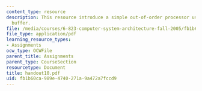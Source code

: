 ```yaml
---
content_type: resource
description: This resource introduce a simple out-of-order processor using a reorder
  buffer.
file: /media/courses/6-823-computer-system-architecture-fall-2005/fb1b60ca989e4740271a9a472a7fccd9_handout10.pdf
file_type: application/pdf
learning_resource_types:
- Assignments
ocw_type: OCWFile
parent_title: Assignments
parent_type: CourseSection
resourcetype: Document
title: handout10.pdf
uid: fb1b60ca-989e-4740-271a-9a472a7fccd9
---
```

